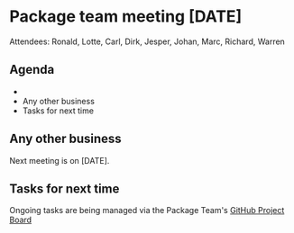 # Package team meeting [DATE]
Attendees: Ronald, Lotte, Carl, Dirk, Jesper, Johan, Marc, Richard, Warren

## Agenda
- 
- Any other business
- Tasks for next time

## 


## Any other business
Next meeting is on [DATE].

## Tasks for next time
Ongoing tasks are being managed via the Package Team's [GitHub Project Board](https://github.com/orgs/umbraco/projects/41)
